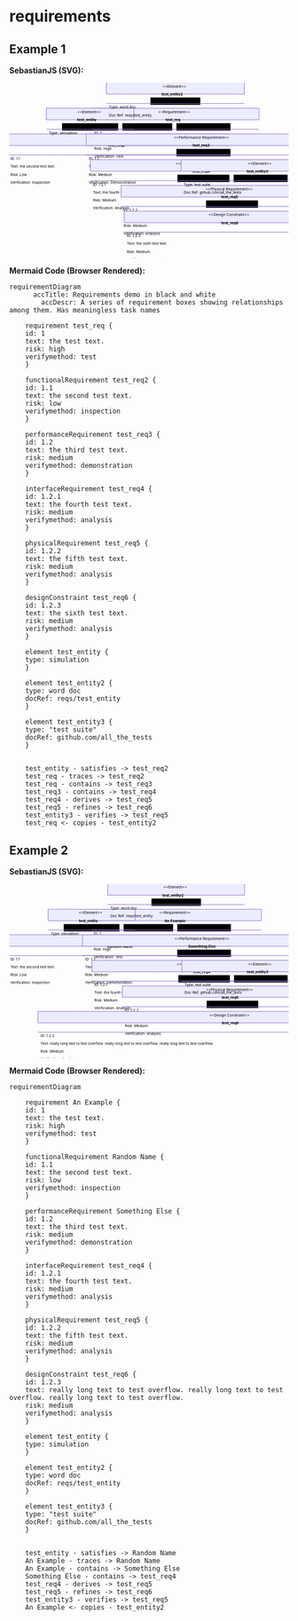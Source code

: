 # requirements

## Example 1

**SebastianJS (SVG):**

<svg id="graph" xmlns="http://www.w3.org/2000/svg" xmlns:xlink="http://www.w3.org/1999/xlink" class="requirementDiagram" style="max-width: 22602px;" viewBox="-195 -1 1065 668" role="graphics-document document" aria-roledescription="requirement" aria-describedby="chart-desc-graph" aria-labelledby="chart-title-graph"><title id="chart-title-graph">Requirements demo in black and white</title><desc id="chart-desc-graph">A series of requirement boxes showing relationships among them. Has meaningless task names</desc><style>#graph{font-family:"trebuchet ms",verdana,arial,sans-serif;font-size:16px;fill:#333;}@keyframes edge-animation-frame{from{stroke-dashoffset:0;}}@keyframes dash{to{stroke-dashoffset:0;}}#graph .edge-animation-slow{stroke-dasharray:9,5!important;stroke-dashoffset:900;animation:dash 50s linear infinite;stroke-linecap:round;}#graph .edge-animation-fast{stroke-dasharray:9,5!important;stroke-dashoffset:900;animation:dash 20s linear infinite;stroke-linecap:round;}#graph .error-icon{fill:#552222;}#graph .error-text{fill:#552222;stroke:#552222;}#graph .edge-thickness-normal{stroke-width:1px;}#graph .edge-thickness-thick{stroke-width:3.5px;}#graph .edge-pattern-solid{stroke-dasharray:0;}#graph .edge-thickness-invisible{stroke-width:0;fill:none;}#graph .edge-pattern-dashed{stroke-dasharray:3;}#graph .edge-pattern-dotted{stroke-dasharray:2;}#graph .marker{fill:#333333;stroke:#333333;}#graph .marker.cross{stroke:#333333;}#graph svg{font-family:"trebuchet ms",verdana,arial,sans-serif;font-size:16px;}#graph p{margin:0;}#graph marker{fill:#333333;stroke:#333333;}#graph marker.cross{stroke:#333333;}#graph svg{font-family:"trebuchet ms",verdana,arial,sans-serif;font-size:16px;}#graph .reqBox{fill:#ECECFF;fill-opacity:1.0;stroke:hsl(240, 60%, 86.2745098039%);stroke-width:1;}#graph .reqTitle,#graph .reqLabel{fill:#131300;}#graph .reqLabelBox{fill:rgba(232,232,232, 0.8);fill-opacity:1.0;}#graph .req-title-line{stroke:hsl(240, 60%, 86.2745098039%);stroke-width:1;}#graph .relationshipLine{stroke:#333333;stroke-width:1;}#graph .relationshipLabel{fill:black;}#graph .divider{stroke:#9370DB;stroke-width:1;}#graph .label{font-family:"trebuchet ms",verdana,arial,sans-serif;color:#333;}#graph .label text,#graph span{fill:#333;color:#333;}#graph .labelBkg{background-color:rgba(232,232,232, 0.8);}#graph :root{--mermaid-font-family:"trebuchet ms",verdana,arial,sans-serif;}</style><g><defs><marker id="graph_requirement-requirement_containsStart" refX="0" refY="10" markerWidth="20" markerHeight="20" orient="auto"><g><circle cx="10" cy="10" r="9" fill="none"/><line x1="1" x2="19" y1="10" y2="10"/><line y1="1" y2="19" x1="10" x2="10"/></g></marker></defs><defs><marker id="graph_requirement-requirement_arrowEnd" refX="20" refY="10" markerWidth="20" markerHeight="20" orient="auto"><path d="M0,0       L20,10       M20,10       L0,20"/></marker></defs><g class="root"><g class="clusters"/><g class="edgePaths"><path d="M113,130L113,136.167C113,142.333,113,154.667,130.333,168.625C147.667,182.584,182.333,198.168,199.667,205.96L217,213.752" id="test_entity-test_req2-0" class=" edge-thickness-normal edge-pattern-dashed relationshipLine" style="fill:none;stroke-dasharray: 10,7;" marker-end="url(#graph_requirement-requirement_arrowEnd)"/><path d="M433,120.29L416,128.075C399,135.86,365,151.43,330.667,167.007C296.333,182.584,261.667,198.168,244.333,205.96L227,213.752" id="test_req-test_req2-0" class=" edge-thickness-normal edge-pattern-dashed relationshipLine" style="fill:none;stroke-dasharray: 10,7;" marker-end="url(#graph_requirement-requirement_arrowEnd)"/><path d="M443,120.29L460,128.075C477,135.86,511,151.43,528,165.382C545,179.333,545,191.667,545,197.833L545,204" id="test_req-test_req3-0" class=" edge-thickness-normal edge-pattern-solid relationshipLine" style="fill:none;;" marker-start="url(#graph_requirement-requirement_containsStart)"/><path d="M545,228L545,234.167C545,240.333,545,252.667,545,265C545,277.333,545,289.667,545,295.833L545,302" id="test_req3-test_req4-0" class=" edge-thickness-normal edge-pattern-solid relationshipLine" style="fill:none;;" marker-start="url(#graph_requirement-requirement_containsStart)"/><path d="M545,326L545,332.167C545,338.333,545,350.667,562.333,364.625C579.667,378.584,614.333,394.168,631.667,401.96L649,409.752" id="test_req4-test_req5-0" class=" edge-thickness-normal edge-pattern-dashed relationshipLine" style="fill:none;stroke-dasharray: 10,7;" marker-end="url(#graph_requirement-requirement_arrowEnd)"/><path d="M654,424L654,430.167C654,436.333,654,448.667,654,461C654,473.333,654,485.667,654,491.833L654,498" id="test_req5-test_req6-0" class=" edge-thickness-normal edge-pattern-dashed relationshipLine" style="fill:none;stroke-dasharray: 10,7;" marker-end="url(#graph_requirement-requirement_arrowEnd)"/><path d="M763,326L763,332.167C763,338.333,763,350.667,745.667,364.625C728.333,378.584,693.667,394.168,676.333,401.96L659,409.752" id="test_entity3-test_req5-0" class=" edge-thickness-normal edge-pattern-dashed relationshipLine" style="fill:none;stroke-dasharray: 10,7;" marker-end="url(#graph_requirement-requirement_arrowEnd)"/><path d="M438,32L438,38.167C438,44.333,438,56.667,438,69C438,81.333,438,93.667,438,99.833L438,106" id="test_entity2-test_req-0" class=" edge-thickness-normal edge-pattern-dashed relationshipLine" style="fill:none;stroke-dasharray: 10,7;" marker-end="url(#graph_requirement-requirement_arrowEnd)"/></g><g class="edgeLabels"><g class="edgeLabel" transform="translate(113, 167)"><g class="label" transform="translate(-105, -12)"><g><rect class="background" style="" x="-2" y="-2" width="214" height="28"/><text y="-10.1" style=""><tspan class="text-outer-tspan" x="0" y="-0.1em" dy="1.1em"><tspan font-style="normal" class="text-inner-tspan" font-weight="normal">&amp;lt;&amp;lt;satisfies&amp;gt;&amp;gt;</tspan></tspan></text></g></g></g><g class="edgeLabel" transform="translate(331, 167)"><g class="label" transform="translate(-93, -12)"><g><rect class="background" style="" x="-2" y="-2" width="190" height="28"/><text y="-10.1" style=""><tspan class="text-outer-tspan" x="0" y="-0.1em" dy="1.1em"><tspan font-style="normal" class="text-inner-tspan" font-weight="normal">&amp;lt;&amp;lt;traces&amp;gt;&amp;gt;</tspan></tspan></text></g></g></g><g class="edgeLabel" transform="translate(545, 167)"><g class="label" transform="translate(-101, -12)"><g><rect class="background" style="" x="-2" y="-2" width="206" height="28"/><text y="-10.1" style=""><tspan class="text-outer-tspan" x="0" y="-0.1em" dy="1.1em"><tspan font-style="normal" class="text-inner-tspan" font-weight="normal">&amp;lt;&amp;lt;contains&amp;gt;&amp;gt;</tspan></tspan></text></g></g></g><g class="edgeLabel" transform="translate(545, 265)"><g class="label" transform="translate(-101, -12)"><g><rect class="background" style="" x="-2" y="-2" width="206" height="28"/><text y="-10.1" style=""><tspan class="text-outer-tspan" x="0" y="-0.1em" dy="1.1em"><tspan font-style="normal" class="text-inner-tspan" font-weight="normal">&amp;lt;&amp;lt;contains&amp;gt;&amp;gt;</tspan></tspan></text></g></g></g><g class="edgeLabel" transform="translate(545, 363)"><g class="label" transform="translate(-97, -12)"><g><rect class="background" style="" x="-2" y="-2" width="198" height="28"/><text y="-10.1" style=""><tspan class="text-outer-tspan" x="0" y="-0.1em" dy="1.1em"><tspan font-style="normal" class="text-inner-tspan" font-weight="normal">&amp;lt;&amp;lt;derives&amp;gt;&amp;gt;</tspan></tspan></text></g></g></g><g class="edgeLabel" transform="translate(654, 461)"><g class="label" transform="translate(-97, -12)"><g><rect class="background" style="" x="-2" y="-2" width="198" height="28"/><text y="-10.1" style=""><tspan class="text-outer-tspan" x="0" y="-0.1em" dy="1.1em"><tspan font-style="normal" class="text-inner-tspan" font-weight="normal">&amp;lt;&amp;lt;refines&amp;gt;&amp;gt;</tspan></tspan></text></g></g></g><g class="edgeLabel" transform="translate(763, 363)"><g class="label" transform="translate(-101, -12)"><g><rect class="background" style="" x="-2" y="-2" width="206" height="28"/><text y="-10.1" style=""><tspan class="text-outer-tspan" x="0" y="-0.1em" dy="1.1em"><tspan font-style="normal" class="text-inner-tspan" font-weight="normal">&amp;lt;&amp;lt;verifies&amp;gt;&amp;gt;</tspan></tspan></text></g></g></g><g class="edgeLabel" transform="translate(438, 69)"><g class="label" transform="translate(-93, -12)"><g><rect class="background" style="" x="-2" y="-2" width="190" height="28"/><text y="-10.1" style=""><tspan class="text-outer-tspan" x="0" y="-0.1em" dy="1.1em"><tspan font-style="normal" class="text-inner-tspan" font-weight="normal">&amp;lt;&amp;lt;copies&amp;gt;&amp;gt;</tspan></tspan></text></g></g></g></g><g class="nodes"><g class="node default " id="test_req" transform="translate(438, 118)"><g class="basic label-container" style=""><path d="M-319 -22 L319 -22 L319 22 L-319 22" stroke="none" stroke-width="0" fill="#ECECFF"/><path d="M-319 -22 C-109.51557950185344 -22, 99.96884099629312 -22, 319 -22 M-319 -22 C-89.76586451120687 -22, 139.46827097758626 -22, 319 -22 M319 -22 C319 -6.352533372779879, 319 9.294933254440242, 319 22 M319 -22 C319 -9.590730018689339, 319 2.8185399626213226, 319 22 M319 22 C105.4178610946557 22, -108.16427781068859 22, -319 22 M319 22 C88.35292492751594 22, -142.2941501449681 22, -319 22 M-319 22 C-319 9.68580525289182, -319 -2.6283894942163606, -319 -22 M-319 22 C-319 8.517814706896887, -319 -4.9643705862062255, -319 -22" stroke="#9370DB" stroke-width="1.3" fill="none" stroke-dasharray="0 0"/></g><g class="label" style="" transform="translate(-65, -17)"><g><rect class="background" style="stroke: none"/><text y="-10.1" style=""><tspan class="text-outer-tspan" x="0" y="-0.1em" dy="1.1em"><tspan font-style="normal" class="text-inner-tspan" font-weight="normal">&lt;&lt;Requirement&gt;&gt;</tspan></tspan></text></g></g><g class="label" style="; font-weight: bold;" transform="translate(-37, 13)"><g><rect class="background" style="stroke: none"/><text y="-10.1" style="; font-weight: bold;"><tspan class="text-outer-tspan" x="0" y="-0.1em" dy="1.1em"><tspan font-style="normal" class="text-inner-tspan" font-weight="normal" style="; font-weight: bold;">test_req</tspan></tspan></text></g></g><g class="label" style="" transform="translate(-309, 63)"><g><rect class="background" style="stroke: none"/><text y="-10.1" style=""><tspan class="text-outer-tspan" x="0" y="-0.1em" dy="1.1em"><tspan font-style="normal" class="text-inner-tspan" font-weight="normal">ID:</tspan><tspan font-style="normal" class="text-inner-tspan" font-weight="normal"> 1</tspan></tspan></text></g></g><g class="label" style="" transform="translate(-309, 93)"><g><rect class="background" style="stroke: none"/><text y="-10.1" style=""><tspan class="text-outer-tspan" x="0" y="-0.1em" dy="1.1em"><tspan font-style="normal" class="text-inner-tspan" font-weight="normal">Text:</tspan><tspan font-style="normal" class="text-inner-tspan" font-weight="normal"> the</tspan><tspan font-style="normal" class="text-inner-tspan" font-weight="normal"> test</tspan><tspan font-style="normal" class="text-inner-tspan" font-weight="normal"> text.</tspan></tspan></text></g></g><g class="label" style="" transform="translate(-309, 123)"><g><rect class="background" style="stroke: none"/><text y="-10.1" style=""><tspan class="text-outer-tspan" x="0" y="-0.1em" dy="1.1em"><tspan font-style="normal" class="text-inner-tspan" font-weight="normal">Risk:</tspan><tspan font-style="normal" class="text-inner-tspan" font-weight="normal"> High</tspan></tspan></text></g></g><g class="label" style="" transform="translate(-309, 153)"><g><rect class="background" style="stroke: none"/><text y="-10.1" style=""><tspan class="text-outer-tspan" x="0" y="-0.1em" dy="1.1em"><tspan font-style="normal" class="text-inner-tspan" font-weight="normal">Verification:</tspan><tspan font-style="normal" class="text-inner-tspan" font-weight="normal"> Test</tspan></tspan></text></g></g><g style=""><path d="M-319 58 C-120.50059600768807 58, 77.99880798462385 58, 319 58 M-319 58 C-81.5863122217545 58, 155.827375556491 58, 319 58" stroke="#9370DB" stroke-width="1.3" fill="none" stroke-dasharray="0 0"/></g></g><g class="node default " id="test_req2" transform="translate(222, 216)"><g class="basic label-container" style=""><path d="M-423 -22 L423 -22 L423 22 L-423 22" stroke="none" stroke-width="0" fill="#ECECFF"/><path d="M-423 -22 C-163.11907107922502 -22, 96.76185784154995 -22, 423 -22 M-423 -22 C-167.52588823761943 -22, 87.94822352476115 -22, 423 -22 M423 -22 C423 -10.860312573038646, 423 0.27937485392270744, 423 22 M423 -22 C423 -11.957416921959764, 423 -1.9148338439195278, 423 22 M423 22 C114.66127935000765 22, -193.6774412999847 22, -423 22 M423 22 C242.31494713973777 22, 61.629894279475536 22, -423 22 M-423 22 C-423 7.329147649712503, -423 -7.341704700574994, -423 -22 M-423 22 C-423 5.268659229052439, -423 -11.462681541895122, -423 -22" stroke="#9370DB" stroke-width="1.3" fill="none" stroke-dasharray="0 0"/></g><g class="label" style="" transform="translate(-109, -17)"><g><rect class="background" style="stroke: none"/><text y="-10.1" style=""><tspan class="text-outer-tspan" x="0" y="-0.1em" dy="1.1em"><tspan font-style="normal" class="text-inner-tspan" font-weight="normal">&lt;&lt;Functional</tspan><tspan font-style="normal" class="text-inner-tspan" font-weight="normal"> Requirement&gt;&gt;</tspan></tspan></text></g></g><g class="label" style="; font-weight: bold;" transform="translate(-41, 13)"><g><rect class="background" style="stroke: none"/><text y="-10.1" style="; font-weight: bold;"><tspan class="text-outer-tspan" x="0" y="-0.1em" dy="1.1em"><tspan font-style="normal" class="text-inner-tspan" font-weight="normal" style="; font-weight: bold;">test_req2</tspan></tspan></text></g></g><g class="label" style="" transform="translate(-413, 63)"><g><rect class="background" style="stroke: none"/><text y="-10.1" style=""><tspan class="text-outer-tspan" x="0" y="-0.1em" dy="1.1em"><tspan font-style="normal" class="text-inner-tspan" font-weight="normal">ID:</tspan><tspan font-style="normal" class="text-inner-tspan" font-weight="normal"> 1.1</tspan></tspan></text></g></g><g class="label" style="" transform="translate(-413, 93)"><g><rect class="background" style="stroke: none"/><text y="-10.1" style=""><tspan class="text-outer-tspan" x="0" y="-0.1em" dy="1.1em"><tspan font-style="normal" class="text-inner-tspan" font-weight="normal">Text:</tspan><tspan font-style="normal" class="text-inner-tspan" font-weight="normal"> the</tspan><tspan font-style="normal" class="text-inner-tspan" font-weight="normal"> second</tspan><tspan font-style="normal" class="text-inner-tspan" font-weight="normal"> test</tspan><tspan font-style="normal" class="text-inner-tspan" font-weight="normal"> text.</tspan></tspan></text></g></g><g class="label" style="" transform="translate(-413, 123)"><g><rect class="background" style="stroke: none"/><text y="-10.1" style=""><tspan class="text-outer-tspan" x="0" y="-0.1em" dy="1.1em"><tspan font-style="normal" class="text-inner-tspan" font-weight="normal">Risk:</tspan><tspan font-style="normal" class="text-inner-tspan" font-weight="normal"> Low</tspan></tspan></text></g></g><g class="label" style="" transform="translate(-413, 153)"><g><rect class="background" style="stroke: none"/><text y="-10.1" style=""><tspan class="text-outer-tspan" x="0" y="-0.1em" dy="1.1em"><tspan font-style="normal" class="text-inner-tspan" font-weight="normal">Verification:</tspan><tspan font-style="normal" class="text-inner-tspan" font-weight="normal"> Inspection</tspan></tspan></text></g></g><g style=""><path d="M-423 58 C-93.75494266450158 58, 235.49011467099683 58, 423 58 M-423 58 C-252.74508996347993 58, -82.49017992695985 58, 423 58" stroke="#9370DB" stroke-width="1.3" fill="none" stroke-dasharray="0 0"/></g></g><g class="node default " id="test_req3" transform="translate(545, 216)"><g class="basic label-container" style=""><path d="M-447 -22 L447 -22 L447 22 L-447 22" stroke="none" stroke-width="0" fill="#ECECFF"/><path d="M-447 -22 C-185.24030956921172 -22, 76.51938086157656 -22, 447 -22 M-447 -22 C-184.61361043953264 -22, 77.77277912093473 -22, 447 -22 M447 -22 C447 -11.79073181806553, 447 -1.5814636361310583, 447 22 M447 -22 C447 -10.150116671200255, 447 1.6997666575994899, 447 22 M447 22 C164.9500391059217 22, -117.09992178815662 22, -447 22 M447 22 C180.08287397758977 22, -86.83425204482046 22, -447 22 M-447 22 C-447 11.27839148813847, -447 0.5567829762769385, -447 -22 M-447 22 C-447 5.958676164600085, -447 -10.08264767079983, -447 -22" stroke="#9370DB" stroke-width="1.3" fill="none" stroke-dasharray="0 0"/></g><g class="label" style="" transform="translate(-113, -17)"><g><rect class="background" style="stroke: none"/><text y="-10.1" style=""><tspan class="text-outer-tspan" x="0" y="-0.1em" dy="1.1em"><tspan font-style="normal" class="text-inner-tspan" font-weight="normal">&lt;&lt;Performance</tspan><tspan font-style="normal" class="text-inner-tspan" font-weight="normal"> Requirement&gt;&gt;</tspan></tspan></text></g></g><g class="label" style="; font-weight: bold;" transform="translate(-41, 13)"><g><rect class="background" style="stroke: none"/><text y="-10.1" style="; font-weight: bold;"><tspan class="text-outer-tspan" x="0" y="-0.1em" dy="1.1em"><tspan font-style="normal" class="text-inner-tspan" font-weight="normal" style="; font-weight: bold;">test_req3</tspan></tspan></text></g></g><g class="label" style="" transform="translate(-437, 63)"><g><rect class="background" style="stroke: none"/><text y="-10.1" style=""><tspan class="text-outer-tspan" x="0" y="-0.1em" dy="1.1em"><tspan font-style="normal" class="text-inner-tspan" font-weight="normal">ID:</tspan><tspan font-style="normal" class="text-inner-tspan" font-weight="normal"> 1.2</tspan></tspan></text></g></g><g class="label" style="" transform="translate(-437, 93)"><g><rect class="background" style="stroke: none"/><text y="-10.1" style=""><tspan class="text-outer-tspan" x="0" y="-0.1em" dy="1.1em"><tspan font-style="normal" class="text-inner-tspan" font-weight="normal">Text:</tspan><tspan font-style="normal" class="text-inner-tspan" font-weight="normal"> the</tspan><tspan font-style="normal" class="text-inner-tspan" font-weight="normal"> third</tspan><tspan font-style="normal" class="text-inner-tspan" font-weight="normal"> test</tspan><tspan font-style="normal" class="text-inner-tspan" font-weight="normal"> text.</tspan></tspan></text></g></g><g class="label" style="" transform="translate(-437, 123)"><g><rect class="background" style="stroke: none"/><text y="-10.1" style=""><tspan class="text-outer-tspan" x="0" y="-0.1em" dy="1.1em"><tspan font-style="normal" class="text-inner-tspan" font-weight="normal">Risk:</tspan><tspan font-style="normal" class="text-inner-tspan" font-weight="normal"> Medium</tspan></tspan></text></g></g><g class="label" style="" transform="translate(-437, 153)"><g><rect class="background" style="stroke: none"/><text y="-10.1" style=""><tspan class="text-outer-tspan" x="0" y="-0.1em" dy="1.1em"><tspan font-style="normal" class="text-inner-tspan" font-weight="normal">Verification:</tspan><tspan font-style="normal" class="text-inner-tspan" font-weight="normal"> Demonstration</tspan></tspan></text></g></g><g style=""><path d="M-447 58 C-192.08922128491335 58, 62.8215574301733 58, 447 58 M-447 58 C-137.8843288825895 58, 171.231342234821 58, 447 58" stroke="#9370DB" stroke-width="1.3" fill="none" stroke-dasharray="0 0"/></g></g><g class="node default " id="test_req4" transform="translate(545, 314)"><g class="basic label-container" style=""><path d="M-431 -22 L431 -22 L431 22 L-431 22" stroke="none" stroke-width="0" fill="#ECECFF"/><path d="M-431 -22 C-97.71417050803353 -22, 235.57165898393293 -22, 431 -22 M-431 -22 C-243.19090319077213 -22, -55.381806381544266 -22, 431 -22 M431 -22 C431 -11.481518523013483, 431 -0.9630370460269653, 431 22 M431 -22 C431 -7.593747544339129, 431 6.812504911321742, 431 22 M431 22 C122.82478489084377 22, -185.35043021831245 22, -431 22 M431 22 C151.28578176250852 22, -128.42843647498296 22, -431 22 M-431 22 C-431 6.387036452588834, -431 -9.225927094822332, -431 -22 M-431 22 C-431 9.08970184345766, -431 -3.8205963130846783, -431 -22" stroke="#9370DB" stroke-width="1.3" fill="none" stroke-dasharray="0 0"/></g><g class="label" style="" transform="translate(-105, -17)"><g><rect class="background" style="stroke: none"/><text y="-10.1" style=""><tspan class="text-outer-tspan" x="0" y="-0.1em" dy="1.1em"><tspan font-style="normal" class="text-inner-tspan" font-weight="normal">&lt;&lt;Interface</tspan><tspan font-style="normal" class="text-inner-tspan" font-weight="normal"> Requirement&gt;&gt;</tspan></tspan></text></g></g><g class="label" style="; font-weight: bold;" transform="translate(-41, 13)"><g><rect class="background" style="stroke: none"/><text y="-10.1" style="; font-weight: bold;"><tspan class="text-outer-tspan" x="0" y="-0.1em" dy="1.1em"><tspan font-style="normal" class="text-inner-tspan" font-weight="normal" style="; font-weight: bold;">test_req4</tspan></tspan></text></g></g><g class="label" style="" transform="translate(-421, 63)"><g><rect class="background" style="stroke: none"/><text y="-10.1" style=""><tspan class="text-outer-tspan" x="0" y="-0.1em" dy="1.1em"><tspan font-style="normal" class="text-inner-tspan" font-weight="normal">ID:</tspan><tspan font-style="normal" class="text-inner-tspan" font-weight="normal"> 1.2.1</tspan></tspan></text></g></g><g class="label" style="" transform="translate(-421, 93)"><g><rect class="background" style="stroke: none"/><text y="-10.1" style=""><tspan class="text-outer-tspan" x="0" y="-0.1em" dy="1.1em"><tspan font-style="normal" class="text-inner-tspan" font-weight="normal">Text:</tspan><tspan font-style="normal" class="text-inner-tspan" font-weight="normal"> the</tspan><tspan font-style="normal" class="text-inner-tspan" font-weight="normal"> fourth</tspan><tspan font-style="normal" class="text-inner-tspan" font-weight="normal"> test</tspan><tspan font-style="normal" class="text-inner-tspan" font-weight="normal"> text.</tspan></tspan></text></g></g><g class="label" style="" transform="translate(-421, 123)"><g><rect class="background" style="stroke: none"/><text y="-10.1" style=""><tspan class="text-outer-tspan" x="0" y="-0.1em" dy="1.1em"><tspan font-style="normal" class="text-inner-tspan" font-weight="normal">Risk:</tspan><tspan font-style="normal" class="text-inner-tspan" font-weight="normal"> Medium</tspan></tspan></text></g></g><g class="label" style="" transform="translate(-421, 153)"><g><rect class="background" style="stroke: none"/><text y="-10.1" style=""><tspan class="text-outer-tspan" x="0" y="-0.1em" dy="1.1em"><tspan font-style="normal" class="text-inner-tspan" font-weight="normal">Verification:</tspan><tspan font-style="normal" class="text-inner-tspan" font-weight="normal"> Analysis</tspan></tspan></text></g></g><g style=""><path d="M-431 58 C-177.5842400512438 58, 75.83151989751241 58, 431 58 M-431 58 C-133.64698917289218 58, 163.70602165421565 58, 431 58" stroke="#9370DB" stroke-width="1.3" fill="none" stroke-dasharray="0 0"/></g></g><g class="node default " id="test_req5" transform="translate(654, 412)"><g class="basic label-container" style=""><path d="M-423 -22 L423 -22 L423 22 L-423 22" stroke="none" stroke-width="0" fill="#ECECFF"/><path d="M-423 -22 C-206.63111286101997 -22, 9.737774277960057 -22, 423 -22 M-423 -22 C-121.19802003597562 -22, 180.60395992804877 -22, 423 -22 M423 -22 C423 -8.712772501417332, 423 4.574454997165336, 423 22 M423 -22 C423 -11.343857468744536, 423 -0.6877149374890728, 423 22 M423 22 C99.709588212028 22, -223.580823575944 22, -423 22 M423 22 C174.20890479149165 22, -74.5821904170167 22, -423 22 M-423 22 C-423 10.187792779187788, -423 -1.624414441624424, -423 -22 M-423 22 C-423 9.497885174267724, -423 -3.004229651464552, -423 -22" stroke="#9370DB" stroke-width="1.3" fill="none" stroke-dasharray="0 0"/></g><g class="label" style="" transform="translate(-101, -17)"><g><rect class="background" style="stroke: none"/><text y="-10.1" style=""><tspan class="text-outer-tspan" x="0" y="-0.1em" dy="1.1em"><tspan font-style="normal" class="text-inner-tspan" font-weight="normal">&lt;&lt;Physical</tspan><tspan font-style="normal" class="text-inner-tspan" font-weight="normal"> Requirement&gt;&gt;</tspan></tspan></text></g></g><g class="label" style="; font-weight: bold;" transform="translate(-41, 13)"><g><rect class="background" style="stroke: none"/><text y="-10.1" style="; font-weight: bold;"><tspan class="text-outer-tspan" x="0" y="-0.1em" dy="1.1em"><tspan font-style="normal" class="text-inner-tspan" font-weight="normal" style="; font-weight: bold;">test_req5</tspan></tspan></text></g></g><g class="label" style="" transform="translate(-413, 63)"><g><rect class="background" style="stroke: none"/><text y="-10.1" style=""><tspan class="text-outer-tspan" x="0" y="-0.1em" dy="1.1em"><tspan font-style="normal" class="text-inner-tspan" font-weight="normal">ID:</tspan><tspan font-style="normal" class="text-inner-tspan" font-weight="normal"> 1.2.2</tspan></tspan></text></g></g><g class="label" style="" transform="translate(-413, 93)"><g><rect class="background" style="stroke: none"/><text y="-10.1" style=""><tspan class="text-outer-tspan" x="0" y="-0.1em" dy="1.1em"><tspan font-style="normal" class="text-inner-tspan" font-weight="normal">Text:</tspan><tspan font-style="normal" class="text-inner-tspan" font-weight="normal"> the</tspan><tspan font-style="normal" class="text-inner-tspan" font-weight="normal"> fifth</tspan><tspan font-style="normal" class="text-inner-tspan" font-weight="normal"> test</tspan><tspan font-style="normal" class="text-inner-tspan" font-weight="normal"> text.</tspan></tspan></text></g></g><g class="label" style="" transform="translate(-413, 123)"><g><rect class="background" style="stroke: none"/><text y="-10.1" style=""><tspan class="text-outer-tspan" x="0" y="-0.1em" dy="1.1em"><tspan font-style="normal" class="text-inner-tspan" font-weight="normal">Risk:</tspan><tspan font-style="normal" class="text-inner-tspan" font-weight="normal"> Medium</tspan></tspan></text></g></g><g class="label" style="" transform="translate(-413, 153)"><g><rect class="background" style="stroke: none"/><text y="-10.1" style=""><tspan class="text-outer-tspan" x="0" y="-0.1em" dy="1.1em"><tspan font-style="normal" class="text-inner-tspan" font-weight="normal">Verification:</tspan><tspan font-style="normal" class="text-inner-tspan" font-weight="normal"> Analysis</tspan></tspan></text></g></g><g style=""><path d="M-423 58 C-89.71244621618087 58, 243.57510756763827 58, 423 58 M-423 58 C-169.7318245153244 58, 83.53635096935119 58, 423 58" stroke="#9370DB" stroke-width="1.3" fill="none" stroke-dasharray="0 0"/></g></g><g class="node default " id="test_req6" transform="translate(654, 510)"><g class="basic label-container" style=""><path d="M-411 -22 L411 -22 L411 22 L-411 22" stroke="none" stroke-width="0" fill="#ECECFF"/><path d="M-411 -22 C-120.68833056884534 -22, 169.6233388623093 -22, 411 -22 M-411 -22 C-236.29111336975149 -22, -61.58222673950297 -22, 411 -22 M411 -22 C411 -7.771351468231114, 411 6.457297063537773, 411 22 M411 -22 C411 -7.257150108786865, 411 7.48569978242627, 411 22 M411 22 C237.04304831835825 22, 63.08609663671649 22, -411 22 M411 22 C113.9330264861822 22, -183.1339470276356 22, -411 22 M-411 22 C-411 9.721600675526041, -411 -2.556798648947918, -411 -22 M-411 22 C-411 9.017166356951336, -411 -3.9656672860973288, -411 -22" stroke="#9370DB" stroke-width="1.3" fill="none" stroke-dasharray="0 0"/></g><g class="label" style="" transform="translate(-89, -17)"><g><rect class="background" style="stroke: none"/><text y="-10.1" style=""><tspan class="text-outer-tspan" x="0" y="-0.1em" dy="1.1em"><tspan font-style="normal" class="text-inner-tspan" font-weight="normal">&lt;&lt;Design</tspan><tspan font-style="normal" class="text-inner-tspan" font-weight="normal"> Constraint&gt;&gt;</tspan></tspan></text></g></g><g class="label" style="; font-weight: bold;" transform="translate(-41, 13)"><g><rect class="background" style="stroke: none"/><text y="-10.1" style="; font-weight: bold;"><tspan class="text-outer-tspan" x="0" y="-0.1em" dy="1.1em"><tspan font-style="normal" class="text-inner-tspan" font-weight="normal" style="; font-weight: bold;">test_req6</tspan></tspan></text></g></g><g class="label" style="" transform="translate(-401, 63)"><g><rect class="background" style="stroke: none"/><text y="-10.1" style=""><tspan class="text-outer-tspan" x="0" y="-0.1em" dy="1.1em"><tspan font-style="normal" class="text-inner-tspan" font-weight="normal">ID:</tspan><tspan font-style="normal" class="text-inner-tspan" font-weight="normal"> 1.2.3</tspan></tspan></text></g></g><g class="label" style="" transform="translate(-401, 93)"><g><rect class="background" style="stroke: none"/><text y="-10.1" style=""><tspan class="text-outer-tspan" x="0" y="-0.1em" dy="1.1em"><tspan font-style="normal" class="text-inner-tspan" font-weight="normal">Text:</tspan><tspan font-style="normal" class="text-inner-tspan" font-weight="normal"> the</tspan><tspan font-style="normal" class="text-inner-tspan" font-weight="normal"> sixth</tspan><tspan font-style="normal" class="text-inner-tspan" font-weight="normal"> test</tspan><tspan font-style="normal" class="text-inner-tspan" font-weight="normal"> text.</tspan></tspan></text></g></g><g class="label" style="" transform="translate(-401, 123)"><g><rect class="background" style="stroke: none"/><text y="-10.1" style=""><tspan class="text-outer-tspan" x="0" y="-0.1em" dy="1.1em"><tspan font-style="normal" class="text-inner-tspan" font-weight="normal">Risk:</tspan><tspan font-style="normal" class="text-inner-tspan" font-weight="normal"> Medium</tspan></tspan></text></g></g><g class="label" style="" transform="translate(-401, 153)"><g><rect class="background" style="stroke: none"/><text y="-10.1" style=""><tspan class="text-outer-tspan" x="0" y="-0.1em" dy="1.1em"><tspan font-style="normal" class="text-inner-tspan" font-weight="normal">Verification:</tspan><tspan font-style="normal" class="text-inner-tspan" font-weight="normal"> Analysis</tspan></tspan></text></g></g><g style=""><path d="M-411 58 C-97.92254650903715 58, 215.1549069819257 58, 411 58 M-411 58 C-204.60238639997948 58, 1.7952272000410403 58, 411 58" stroke="#9370DB" stroke-width="1.3" fill="none" stroke-dasharray="0 0"/></g></g><g class="node default " id="test_entity" transform="translate(113, 118)"><g class="basic label-container" style=""><path d="M-167 -22 L167 -22 L167 22 L-167 22" stroke="none" stroke-width="0" fill="#ECECFF"/><path d="M-167 -22 C-68.72768882755645 -22, 29.544622344887102 -22, 167 -22 M-167 -22 C-73.9749232020353 -22, 19.0501535959294 -22, 167 -22 M167 -22 C167 -10.413135942843953, 167 1.1737281143120946, 167 22 M167 -22 C167 -12.331718323809703, 167 -2.663436647619406, 167 22 M167 22 C72.07703337085614 22, -22.845933258287715 22, -167 22 M167 22 C81.09218438640673 22, -4.815631227186543 22, -167 22 M-167 22 C-167 11.818736078047396, -167 1.6374721560947911, -167 -22 M-167 22 C-167 7.2229224410228845, -167 -7.554155117954231, -167 -22" stroke="#9370DB" stroke-width="1.3" fill="none" stroke-dasharray="0 0"/></g><g class="label" style="" transform="translate(-49, -17)"><g><rect class="background" style="stroke: none"/><text y="-10.1" style=""><tspan class="text-outer-tspan" x="0" y="-0.1em" dy="1.1em"><tspan font-style="normal" class="text-inner-tspan" font-weight="normal">&lt;&lt;Element&gt;&gt;</tspan></tspan></text></g></g><g class="label" style="; font-weight: bold;" transform="translate(-49, 13)"><g><rect class="background" style="stroke: none"/><text y="-10.1" style="; font-weight: bold;"><tspan class="text-outer-tspan" x="0" y="-0.1em" dy="1.1em"><tspan font-style="normal" class="text-inner-tspan" font-weight="normal" style="; font-weight: bold;">test_entity</tspan></tspan></text></g></g><g class="label" style="" transform="translate(-157, 63)"><g><rect class="background" style="stroke: none"/><text y="-10.1" style=""><tspan class="text-outer-tspan" x="0" y="-0.1em" dy="1.1em"><tspan font-style="normal" class="text-inner-tspan" font-weight="normal">Type:</tspan><tspan font-style="normal" class="text-inner-tspan" font-weight="normal"> simulation</tspan></tspan></text></g></g><g style=""><path d="M-167 58 C-48.20200702580746 58, 70.59598594838508 58, 167 58 M-167 58 C-58.30821627982367 58, 50.383567440352664 58, 167 58" stroke="#9370DB" stroke-width="1.3" fill="none" stroke-dasharray="0 0"/></g></g><g class="node default " id="test_entity2" transform="translate(438, 20)"><g class="basic label-container" style=""><path d="M-263 -22 L263 -22 L263 22 L-263 22" stroke="none" stroke-width="0" fill="#ECECFF"/><path d="M-263 -22 C-113.9872146335355 -22, 35.025570732929 -22, 263 -22 M-263 -22 C-131.29919411764075 -22, 0.4016117647184956 -22, 263 -22 M263 -22 C263 -11.117729065850485, 263 -0.23545813170096963, 263 22 M263 -22 C263 -9.16695417908124, 263 3.6660916418375216, 263 22 M263 22 C64.3102115104493 22, -134.3795769791014 22, -263 22 M263 22 C93.94291678980093 22, -75.11416642039813 22, -263 22 M-263 22 C-263 11.25657492755781, -263 0.5131498551156213, -263 -22 M-263 22 C-263 8.732281224056528, -263 -4.535437551886943, -263 -22" stroke="#9370DB" stroke-width="1.3" fill="none" stroke-dasharray="0 0"/></g><g class="label" style="" transform="translate(-49, -17)"><g><rect class="background" style="stroke: none"/><text y="-10.1" style=""><tspan class="text-outer-tspan" x="0" y="-0.1em" dy="1.1em"><tspan font-style="normal" class="text-inner-tspan" font-weight="normal">&lt;&lt;Element&gt;&gt;</tspan></tspan></text></g></g><g class="label" style="; font-weight: bold;" transform="translate(-53, 13)"><g><rect class="background" style="stroke: none"/><text y="-10.1" style="; font-weight: bold;"><tspan class="text-outer-tspan" x="0" y="-0.1em" dy="1.1em"><tspan font-style="normal" class="text-inner-tspan" font-weight="normal" style="; font-weight: bold;">test_entity2</tspan></tspan></text></g></g><g class="label" style="" transform="translate(-253, 63)"><g><rect class="background" style="stroke: none"/><text y="-10.1" style=""><tspan class="text-outer-tspan" x="0" y="-0.1em" dy="1.1em"><tspan font-style="normal" class="text-inner-tspan" font-weight="normal">Type:</tspan><tspan font-style="normal" class="text-inner-tspan" font-weight="normal"> word</tspan><tspan font-style="normal" class="text-inner-tspan" font-weight="normal"> doc</tspan></tspan></text></g></g><g class="label" style="" transform="translate(-253, 93)"><g><rect class="background" style="stroke: none"/><text y="-10.1" style=""><tspan class="text-outer-tspan" x="0" y="-0.1em" dy="1.1em"><tspan font-style="normal" class="text-inner-tspan" font-weight="normal">Doc</tspan><tspan font-style="normal" class="text-inner-tspan" font-weight="normal"> Ref:</tspan><tspan font-style="normal" class="text-inner-tspan" font-weight="normal"> reqs/test_entity</tspan></tspan></text></g></g><g style=""><path d="M-263 58 C-60.173000043170134 58, 142.65399991365973 58, 263 58 M-263 58 C-118.45189458149747 58, 26.09621083700506 58, 263 58" stroke="#9370DB" stroke-width="1.3" fill="none" stroke-dasharray="0 0"/></g></g><g class="node default " id="test_entity3" transform="translate(763, 314)"><g class="basic label-container" style=""><path d="M-303 -22 L303 -22 L303 22 L-303 22" stroke="none" stroke-width="0" fill="#ECECFF"/><path d="M-303 -22 C-149.8868478697789 -22, 3.226304260442191 -22, 303 -22 M-303 -22 C-108.26551933176165 -22, 86.4689613364767 -22, 303 -22 M303 -22 C303 -11.556235759564556, 303 -1.1124715191291124, 303 22 M303 -22 C303 -8.749166159186942, 303 4.501667681626117, 303 22 M303 22 C85.37517050841913 22, -132.24965898316174 22, -303 22 M303 22 C130.9147825014409 22, -41.17043499711821 22, -303 22 M-303 22 C-303 9.139775133364356, -303 -3.7204497332712876, -303 -22 M-303 22 C-303 7.881192132957683, -303 -6.237615734084635, -303 -22" stroke="#9370DB" stroke-width="1.3" fill="none" stroke-dasharray="0 0"/></g><g class="label" style="" transform="translate(-49, -17)"><g><rect class="background" style="stroke: none"/><text y="-10.1" style=""><tspan class="text-outer-tspan" x="0" y="-0.1em" dy="1.1em"><tspan font-style="normal" class="text-inner-tspan" font-weight="normal">&lt;&lt;Element&gt;&gt;</tspan></tspan></text></g></g><g class="label" style="; font-weight: bold;" transform="translate(-53, 13)"><g><rect class="background" style="stroke: none"/><text y="-10.1" style="; font-weight: bold;"><tspan class="text-outer-tspan" x="0" y="-0.1em" dy="1.1em"><tspan font-style="normal" class="text-inner-tspan" font-weight="normal" style="; font-weight: bold;">test_entity3</tspan></tspan></text></g></g><g class="label" style="" transform="translate(-293, 63)"><g><rect class="background" style="stroke: none"/><text y="-10.1" style=""><tspan class="text-outer-tspan" x="0" y="-0.1em" dy="1.1em"><tspan font-style="normal" class="text-inner-tspan" font-weight="normal">Type:</tspan><tspan font-style="normal" class="text-inner-tspan" font-weight="normal"> test</tspan><tspan font-style="normal" class="text-inner-tspan" font-weight="normal"> suite</tspan></tspan></text></g></g><g class="label" style="" transform="translate(-293, 93)"><g><rect class="background" style="stroke: none"/><text y="-10.1" style=""><tspan class="text-outer-tspan" x="0" y="-0.1em" dy="1.1em"><tspan font-style="normal" class="text-inner-tspan" font-weight="normal">Doc</tspan><tspan font-style="normal" class="text-inner-tspan" font-weight="normal"> Ref:</tspan><tspan font-style="normal" class="text-inner-tspan" font-weight="normal"> github.com/all_the_tests</tspan></tspan></text></g></g><g style=""><path d="M-303 58 C-124.06021579254215 58, 54.879568414915695 58, 303 58 M-303 58 C-160.9626120579673 58, -18.92522411593461 58, 303 58" stroke="#9370DB" stroke-width="1.3" fill="none" stroke-dasharray="0 0"/></g></g></g></g></g></svg>

**Mermaid Code (Browser Rendered):**

```mermaid
requirementDiagram
	  accTitle: Requirements demo in black and white
		accDescr: A series of requirement boxes showing relationships among them. Has meaningless task names

	requirement test_req {
	id: 1
	text: the test text.
	risk: high
	verifymethod: test
	}

	functionalRequirement test_req2 {
	id: 1.1
	text: the second test text.
	risk: low
	verifymethod: inspection
	}

	performanceRequirement test_req3 {
	id: 1.2
	text: the third test text.
	risk: medium
	verifymethod: demonstration
	}

	interfaceRequirement test_req4 {
	id: 1.2.1
	text: the fourth test text.
	risk: medium
	verifymethod: analysis
	}

	physicalRequirement test_req5 {
	id: 1.2.2
	text: the fifth test text.
	risk: medium
	verifymethod: analysis
	}

	designConstraint test_req6 {
	id: 1.2.3
	text: the sixth test text.
	risk: medium
	verifymethod: analysis
	}

	element test_entity {
	type: simulation
	}

	element test_entity2 {
	type: word doc
	docRef: reqs/test_entity
	}

	element test_entity3 {
	type: "test suite"
	docRef: github.com/all_the_tests
	}


	test_entity - satisfies -> test_req2
	test_req - traces -> test_req2
	test_req - contains -> test_req3
	test_req3 - contains -> test_req4
	test_req4 - derives -> test_req5
	test_req5 - refines -> test_req6
	test_entity3 - verifies -> test_req5
	test_req <- copies - test_entity2
```

## Example 2

**SebastianJS (SVG):**

<svg id="graph" xmlns="http://www.w3.org/2000/svg" xmlns:xlink="http://www.w3.org/1999/xlink" class="requirementDiagram" style="max-width: 23346px;" viewBox="-203 -1 1073 668" role="graphics-document document" aria-roledescription="requirement"><style>#graph{font-family:"trebuchet ms",verdana,arial,sans-serif;font-size:16px;fill:#333;}@keyframes edge-animation-frame{from{stroke-dashoffset:0;}}@keyframes dash{to{stroke-dashoffset:0;}}#graph .edge-animation-slow{stroke-dasharray:9,5!important;stroke-dashoffset:900;animation:dash 50s linear infinite;stroke-linecap:round;}#graph .edge-animation-fast{stroke-dasharray:9,5!important;stroke-dashoffset:900;animation:dash 20s linear infinite;stroke-linecap:round;}#graph .error-icon{fill:#552222;}#graph .error-text{fill:#552222;stroke:#552222;}#graph .edge-thickness-normal{stroke-width:1px;}#graph .edge-thickness-thick{stroke-width:3.5px;}#graph .edge-pattern-solid{stroke-dasharray:0;}#graph .edge-thickness-invisible{stroke-width:0;fill:none;}#graph .edge-pattern-dashed{stroke-dasharray:3;}#graph .edge-pattern-dotted{stroke-dasharray:2;}#graph .marker{fill:#333333;stroke:#333333;}#graph .marker.cross{stroke:#333333;}#graph svg{font-family:"trebuchet ms",verdana,arial,sans-serif;font-size:16px;}#graph p{margin:0;}#graph marker{fill:#333333;stroke:#333333;}#graph marker.cross{stroke:#333333;}#graph svg{font-family:"trebuchet ms",verdana,arial,sans-serif;font-size:16px;}#graph .reqBox{fill:#ECECFF;fill-opacity:1.0;stroke:hsl(240, 60%, 86.2745098039%);stroke-width:1;}#graph .reqTitle,#graph .reqLabel{fill:#131300;}#graph .reqLabelBox{fill:rgba(232,232,232, 0.8);fill-opacity:1.0;}#graph .req-title-line{stroke:hsl(240, 60%, 86.2745098039%);stroke-width:1;}#graph .relationshipLine{stroke:#333333;stroke-width:1;}#graph .relationshipLabel{fill:black;}#graph .divider{stroke:#9370DB;stroke-width:1;}#graph .label{font-family:"trebuchet ms",verdana,arial,sans-serif;color:#333;}#graph .label text,#graph span{fill:#333;color:#333;}#graph .labelBkg{background-color:rgba(232,232,232, 0.8);}#graph :root{--mermaid-font-family:"trebuchet ms",verdana,arial,sans-serif;}</style><g><defs><marker id="graph_requirement-requirement_containsStart" refX="0" refY="10" markerWidth="20" markerHeight="20" orient="auto"><g><circle cx="10" cy="10" r="9" fill="none"/><line x1="1" x2="19" y1="10" y2="10"/><line y1="1" y2="19" x1="10" x2="10"/></g></marker></defs><defs><marker id="graph_requirement-requirement_arrowEnd" refX="20" refY="10" markerWidth="20" markerHeight="20" orient="auto"><path d="M0,0       L20,10       M20,10       L0,20"/></marker></defs><g class="root"><g class="clusters"/><g class="edgePaths"><path d="M113,130L113,136.167C113,142.333,113,154.667,130.333,168.625C147.667,182.584,182.333,198.168,199.667,205.96L217,213.752" id="test_entity-Random Name-0" class=" edge-thickness-normal edge-pattern-dashed relationshipLine" style="fill:none;stroke-dasharray: 10,7;" marker-end="url(#graph_requirement-requirement_arrowEnd)"/><path d="M433,120.29L416,128.075C399,135.86,365,151.43,330.667,167.007C296.333,182.584,261.667,198.168,244.333,205.96L227,213.752" id="An Example-Random Name-0" class=" edge-thickness-normal edge-pattern-dashed relationshipLine" style="fill:none;stroke-dasharray: 10,7;" marker-end="url(#graph_requirement-requirement_arrowEnd)"/><path d="M443,120.29L460,128.075C477,135.86,511,151.43,528,165.382C545,179.333,545,191.667,545,197.833L545,204" id="An Example-Something Else-0" class=" edge-thickness-normal edge-pattern-solid relationshipLine" style="fill:none;;" marker-start="url(#graph_requirement-requirement_containsStart)"/><path d="M545,228L545,234.167C545,240.333,545,252.667,545,265C545,277.333,545,289.667,545,295.833L545,302" id="Something Else-test_req4-0" class=" edge-thickness-normal edge-pattern-solid relationshipLine" style="fill:none;;" marker-start="url(#graph_requirement-requirement_containsStart)"/><path d="M545,326L545,332.167C545,338.333,545,350.667,562.333,364.625C579.667,378.584,614.333,394.168,631.667,401.96L649,409.752" id="test_req4-test_req5-0" class=" edge-thickness-normal edge-pattern-dashed relationshipLine" style="fill:none;stroke-dasharray: 10,7;" marker-end="url(#graph_requirement-requirement_arrowEnd)"/><path d="M654,424L654,430.167C654,436.333,654,448.667,654,461C654,473.333,654,485.667,654,491.833L654,498" id="test_req5-test_req6-0" class=" edge-thickness-normal edge-pattern-dashed relationshipLine" style="fill:none;stroke-dasharray: 10,7;" marker-end="url(#graph_requirement-requirement_arrowEnd)"/><path d="M763,326L763,332.167C763,338.333,763,350.667,745.667,364.625C728.333,378.584,693.667,394.168,676.333,401.96L659,409.752" id="test_entity3-test_req5-0" class=" edge-thickness-normal edge-pattern-dashed relationshipLine" style="fill:none;stroke-dasharray: 10,7;" marker-end="url(#graph_requirement-requirement_arrowEnd)"/><path d="M438,32L438,38.167C438,44.333,438,56.667,438,69C438,81.333,438,93.667,438,99.833L438,106" id="test_entity2-An Example-0" class=" edge-thickness-normal edge-pattern-dashed relationshipLine" style="fill:none;stroke-dasharray: 10,7;" marker-end="url(#graph_requirement-requirement_arrowEnd)"/></g><g class="edgeLabels"><g class="edgeLabel" transform="translate(113, 167)"><g class="label" transform="translate(-105, -12)"><g><rect class="background" style="" x="-2" y="-2" width="214" height="28"/><text y="-10.1" style=""><tspan class="text-outer-tspan" x="0" y="-0.1em" dy="1.1em"><tspan font-style="normal" class="text-inner-tspan" font-weight="normal">&amp;lt;&amp;lt;satisfies&amp;gt;&amp;gt;</tspan></tspan></text></g></g></g><g class="edgeLabel" transform="translate(331, 167)"><g class="label" transform="translate(-93, -12)"><g><rect class="background" style="" x="-2" y="-2" width="190" height="28"/><text y="-10.1" style=""><tspan class="text-outer-tspan" x="0" y="-0.1em" dy="1.1em"><tspan font-style="normal" class="text-inner-tspan" font-weight="normal">&amp;lt;&amp;lt;traces&amp;gt;&amp;gt;</tspan></tspan></text></g></g></g><g class="edgeLabel" transform="translate(545, 167)"><g class="label" transform="translate(-101, -12)"><g><rect class="background" style="" x="-2" y="-2" width="206" height="28"/><text y="-10.1" style=""><tspan class="text-outer-tspan" x="0" y="-0.1em" dy="1.1em"><tspan font-style="normal" class="text-inner-tspan" font-weight="normal">&amp;lt;&amp;lt;contains&amp;gt;&amp;gt;</tspan></tspan></text></g></g></g><g class="edgeLabel" transform="translate(545, 265)"><g class="label" transform="translate(-101, -12)"><g><rect class="background" style="" x="-2" y="-2" width="206" height="28"/><text y="-10.1" style=""><tspan class="text-outer-tspan" x="0" y="-0.1em" dy="1.1em"><tspan font-style="normal" class="text-inner-tspan" font-weight="normal">&amp;lt;&amp;lt;contains&amp;gt;&amp;gt;</tspan></tspan></text></g></g></g><g class="edgeLabel" transform="translate(545, 363)"><g class="label" transform="translate(-97, -12)"><g><rect class="background" style="" x="-2" y="-2" width="198" height="28"/><text y="-10.1" style=""><tspan class="text-outer-tspan" x="0" y="-0.1em" dy="1.1em"><tspan font-style="normal" class="text-inner-tspan" font-weight="normal">&amp;lt;&amp;lt;derives&amp;gt;&amp;gt;</tspan></tspan></text></g></g></g><g class="edgeLabel" transform="translate(654, 461)"><g class="label" transform="translate(-97, -12)"><g><rect class="background" style="" x="-2" y="-2" width="198" height="28"/><text y="-10.1" style=""><tspan class="text-outer-tspan" x="0" y="-0.1em" dy="1.1em"><tspan font-style="normal" class="text-inner-tspan" font-weight="normal">&amp;lt;&amp;lt;refines&amp;gt;&amp;gt;</tspan></tspan></text></g></g></g><g class="edgeLabel" transform="translate(763, 363)"><g class="label" transform="translate(-101, -12)"><g><rect class="background" style="" x="-2" y="-2" width="206" height="28"/><text y="-10.1" style=""><tspan class="text-outer-tspan" x="0" y="-0.1em" dy="1.1em"><tspan font-style="normal" class="text-inner-tspan" font-weight="normal">&amp;lt;&amp;lt;verifies&amp;gt;&amp;gt;</tspan></tspan></text></g></g></g><g class="edgeLabel" transform="translate(438, 69)"><g class="label" transform="translate(-93, -12)"><g><rect class="background" style="" x="-2" y="-2" width="190" height="28"/><text y="-10.1" style=""><tspan class="text-outer-tspan" x="0" y="-0.1em" dy="1.1em"><tspan font-style="normal" class="text-inner-tspan" font-weight="normal">&amp;lt;&amp;lt;copies&amp;gt;&amp;gt;</tspan></tspan></text></g></g></g></g><g class="nodes"><g class="node default " id="An Example" transform="translate(438, 118)"><g class="basic label-container" style=""><path d="M-327 -22 L327 -22 L327 22 L-327 22" stroke="none" stroke-width="0" fill="#ECECFF"/><path d="M-327 -22 C-105.22021306264949 -22, 116.55957387470102 -22, 327 -22 M-327 -22 C-91.98077856559951 -22, 143.03844286880098 -22, 327 -22 M327 -22 C327 -11.624056693566208, 327 -1.2481133871324168, 327 22 M327 -22 C327 -12.591795978179558, 327 -3.183591956359116, 327 22 M327 22 C99.88723790966816 22, -127.22552418066368 22, -327 22 M327 22 C124.823927795553 22, -77.35214440889399 22, -327 22 M-327 22 C-327 5.915383491303579, -327 -10.169233017392841, -327 -22 M-327 22 C-327 5.881521231445369, -327 -10.236957537109262, -327 -22" stroke="#9370DB" stroke-width="1.3" fill="none" stroke-dasharray="0 0"/></g><g class="label" style="" transform="translate(-65, -17)"><g><rect class="background" style="stroke: none"/><text y="-10.1" style=""><tspan class="text-outer-tspan" x="0" y="-0.1em" dy="1.1em"><tspan font-style="normal" class="text-inner-tspan" font-weight="normal">&lt;&lt;Requirement&gt;&gt;</tspan></tspan></text></g></g><g class="label" style="; font-weight: bold;" transform="translate(-45, 13)"><g><rect class="background" style="stroke: none"/><text y="-10.1" style="; font-weight: bold;"><tspan class="text-outer-tspan" x="0" y="-0.1em" dy="1.1em"><tspan font-style="normal" class="text-inner-tspan" font-weight="normal" style="; font-weight: bold;">An</tspan><tspan font-style="normal" class="text-inner-tspan" font-weight="normal" style="; font-weight: bold;"> Example</tspan></tspan></text></g></g><g class="label" style="" transform="translate(-317, 63)"><g><rect class="background" style="stroke: none"/><text y="-10.1" style=""><tspan class="text-outer-tspan" x="0" y="-0.1em" dy="1.1em"><tspan font-style="normal" class="text-inner-tspan" font-weight="normal">ID:</tspan><tspan font-style="normal" class="text-inner-tspan" font-weight="normal"> 1</tspan></tspan></text></g></g><g class="label" style="" transform="translate(-317, 93)"><g><rect class="background" style="stroke: none"/><text y="-10.1" style=""><tspan class="text-outer-tspan" x="0" y="-0.1em" dy="1.1em"><tspan font-style="normal" class="text-inner-tspan" font-weight="normal">Text:</tspan><tspan font-style="normal" class="text-inner-tspan" font-weight="normal"> the</tspan><tspan font-style="normal" class="text-inner-tspan" font-weight="normal"> test</tspan><tspan font-style="normal" class="text-inner-tspan" font-weight="normal"> text.</tspan></tspan></text></g></g><g class="label" style="" transform="translate(-317, 123)"><g><rect class="background" style="stroke: none"/><text y="-10.1" style=""><tspan class="text-outer-tspan" x="0" y="-0.1em" dy="1.1em"><tspan font-style="normal" class="text-inner-tspan" font-weight="normal">Risk:</tspan><tspan font-style="normal" class="text-inner-tspan" font-weight="normal"> High</tspan></tspan></text></g></g><g class="label" style="" transform="translate(-317, 153)"><g><rect class="background" style="stroke: none"/><text y="-10.1" style=""><tspan class="text-outer-tspan" x="0" y="-0.1em" dy="1.1em"><tspan font-style="normal" class="text-inner-tspan" font-weight="normal">Verification:</tspan><tspan font-style="normal" class="text-inner-tspan" font-weight="normal"> Test</tspan></tspan></text></g></g><g style=""><path d="M-327 58 C-80.64364424945782 58, 165.71271150108436 58, 327 58 M-327 58 C-88.6286739980111 58, 149.7426520039778 58, 327 58" stroke="#9370DB" stroke-width="1.3" fill="none" stroke-dasharray="0 0"/></g></g><g class="node default " id="Random Name" transform="translate(222, 216)"><g class="basic label-container" style=""><path d="M-431 -22 L431 -22 L431 22 L-431 22" stroke="none" stroke-width="0" fill="#ECECFF"/><path d="M-431 -22 C-87.31435382933552 -22, 256.37129234132897 -22, 431 -22 M-431 -22 C-237.84135166438645 -22, -44.6827033287729 -22, 431 -22 M431 -22 C431 -9.818793037094952, 431 2.3624139258100953, 431 22 M431 -22 C431 -7.381229542051376, 431 7.237540915897249, 431 22 M431 22 C159.87699493784754 22, -111.24601012430492 22, -431 22 M431 22 C107.67472132589342 22, -215.65055734821317 22, -431 22 M-431 22 C-431 6.6237313172836405, -431 -8.752537365432719, -431 -22 M-431 22 C-431 9.71438605859699, -431 -2.5712278828060207, -431 -22" stroke="#9370DB" stroke-width="1.3" fill="none" stroke-dasharray="0 0"/></g><g class="label" style="" transform="translate(-109, -17)"><g><rect class="background" style="stroke: none"/><text y="-10.1" style=""><tspan class="text-outer-tspan" x="0" y="-0.1em" dy="1.1em"><tspan font-style="normal" class="text-inner-tspan" font-weight="normal">&lt;&lt;Functional</tspan><tspan font-style="normal" class="text-inner-tspan" font-weight="normal"> Requirement&gt;&gt;</tspan></tspan></text></g></g><g class="label" style="; font-weight: bold;" transform="translate(-49, 13)"><g><rect class="background" style="stroke: none"/><text y="-10.1" style="; font-weight: bold;"><tspan class="text-outer-tspan" x="0" y="-0.1em" dy="1.1em"><tspan font-style="normal" class="text-inner-tspan" font-weight="normal" style="; font-weight: bold;">Random</tspan><tspan font-style="normal" class="text-inner-tspan" font-weight="normal" style="; font-weight: bold;"> Name</tspan></tspan></text></g></g><g class="label" style="" transform="translate(-421, 63)"><g><rect class="background" style="stroke: none"/><text y="-10.1" style=""><tspan class="text-outer-tspan" x="0" y="-0.1em" dy="1.1em"><tspan font-style="normal" class="text-inner-tspan" font-weight="normal">ID:</tspan><tspan font-style="normal" class="text-inner-tspan" font-weight="normal"> 1.1</tspan></tspan></text></g></g><g class="label" style="" transform="translate(-421, 93)"><g><rect class="background" style="stroke: none"/><text y="-10.1" style=""><tspan class="text-outer-tspan" x="0" y="-0.1em" dy="1.1em"><tspan font-style="normal" class="text-inner-tspan" font-weight="normal">Text:</tspan><tspan font-style="normal" class="text-inner-tspan" font-weight="normal"> the</tspan><tspan font-style="normal" class="text-inner-tspan" font-weight="normal"> second</tspan><tspan font-style="normal" class="text-inner-tspan" font-weight="normal"> test</tspan><tspan font-style="normal" class="text-inner-tspan" font-weight="normal"> text.</tspan></tspan></text></g></g><g class="label" style="" transform="translate(-421, 123)"><g><rect class="background" style="stroke: none"/><text y="-10.1" style=""><tspan class="text-outer-tspan" x="0" y="-0.1em" dy="1.1em"><tspan font-style="normal" class="text-inner-tspan" font-weight="normal">Risk:</tspan><tspan font-style="normal" class="text-inner-tspan" font-weight="normal"> Low</tspan></tspan></text></g></g><g class="label" style="" transform="translate(-421, 153)"><g><rect class="background" style="stroke: none"/><text y="-10.1" style=""><tspan class="text-outer-tspan" x="0" y="-0.1em" dy="1.1em"><tspan font-style="normal" class="text-inner-tspan" font-weight="normal">Verification:</tspan><tspan font-style="normal" class="text-inner-tspan" font-weight="normal"> Inspection</tspan></tspan></text></g></g><g style=""><path d="M-431 58 C-127.86911757101598 58, 175.26176485796805 58, 431 58 M-431 58 C-109.70260364897399 58, 211.59479270205202 58, 431 58" stroke="#9370DB" stroke-width="1.3" fill="none" stroke-dasharray="0 0"/></g></g><g class="node default " id="Something Else" transform="translate(545, 216)"><g class="basic label-container" style=""><path d="M-467 -22 L467 -22 L467 22 L-467 22" stroke="none" stroke-width="0" fill="#ECECFF"/><path d="M-467 -22 C-173.91711058833909 -22, 119.16577882332183 -22, 467 -22 M-467 -22 C-209.04626005436802 -22, 48.90747989126396 -22, 467 -22 M467 -22 C467 -10.249006050709516, 467 1.5019878985809676, 467 22 M467 -22 C467 -11.920362033533367, 467 -1.8407240670667342, 467 22 M467 22 C156.56216691227274 22, -153.8756661754545 22, -467 22 M467 22 C197.91650090282928 22, -71.16699819434143 22, -467 22 M-467 22 C-467 12.465950860168403, -467 2.931901720336807, -467 -22 M-467 22 C-467 7.440646435038959, -467 -7.1187071299220825, -467 -22" stroke="#9370DB" stroke-width="1.3" fill="none" stroke-dasharray="0 0"/></g><g class="label" style="" transform="translate(-113, -17)"><g><rect class="background" style="stroke: none"/><text y="-10.1" style=""><tspan class="text-outer-tspan" x="0" y="-0.1em" dy="1.1em"><tspan font-style="normal" class="text-inner-tspan" font-weight="normal">&lt;&lt;Performance</tspan><tspan font-style="normal" class="text-inner-tspan" font-weight="normal"> Requirement&gt;&gt;</tspan></tspan></text></g></g><g class="label" style="; font-weight: bold;" transform="translate(-61, 13)"><g><rect class="background" style="stroke: none"/><text y="-10.1" style="; font-weight: bold;"><tspan class="text-outer-tspan" x="0" y="-0.1em" dy="1.1em"><tspan font-style="normal" class="text-inner-tspan" font-weight="normal" style="; font-weight: bold;">Something</tspan><tspan font-style="normal" class="text-inner-tspan" font-weight="normal" style="; font-weight: bold;"> Else</tspan></tspan></text></g></g><g class="label" style="" transform="translate(-457, 63)"><g><rect class="background" style="stroke: none"/><text y="-10.1" style=""><tspan class="text-outer-tspan" x="0" y="-0.1em" dy="1.1em"><tspan font-style="normal" class="text-inner-tspan" font-weight="normal">ID:</tspan><tspan font-style="normal" class="text-inner-tspan" font-weight="normal"> 1.2</tspan></tspan></text></g></g><g class="label" style="" transform="translate(-457, 93)"><g><rect class="background" style="stroke: none"/><text y="-10.1" style=""><tspan class="text-outer-tspan" x="0" y="-0.1em" dy="1.1em"><tspan font-style="normal" class="text-inner-tspan" font-weight="normal">Text:</tspan><tspan font-style="normal" class="text-inner-tspan" font-weight="normal"> the</tspan><tspan font-style="normal" class="text-inner-tspan" font-weight="normal"> third</tspan><tspan font-style="normal" class="text-inner-tspan" font-weight="normal"> test</tspan><tspan font-style="normal" class="text-inner-tspan" font-weight="normal"> text.</tspan></tspan></text></g></g><g class="label" style="" transform="translate(-457, 123)"><g><rect class="background" style="stroke: none"/><text y="-10.1" style=""><tspan class="text-outer-tspan" x="0" y="-0.1em" dy="1.1em"><tspan font-style="normal" class="text-inner-tspan" font-weight="normal">Risk:</tspan><tspan font-style="normal" class="text-inner-tspan" font-weight="normal"> Medium</tspan></tspan></text></g></g><g class="label" style="" transform="translate(-457, 153)"><g><rect class="background" style="stroke: none"/><text y="-10.1" style=""><tspan class="text-outer-tspan" x="0" y="-0.1em" dy="1.1em"><tspan font-style="normal" class="text-inner-tspan" font-weight="normal">Verification:</tspan><tspan font-style="normal" class="text-inner-tspan" font-weight="normal"> Demonstration</tspan></tspan></text></g></g><g style=""><path d="M-467 58 C-167.3907456888897 58, 132.2185086222206 58, 467 58 M-467 58 C-128.4060602711662 58, 210.18787945766758 58, 467 58" stroke="#9370DB" stroke-width="1.3" fill="none" stroke-dasharray="0 0"/></g></g><g class="node default " id="test_req4" transform="translate(545, 314)"><g class="basic label-container" style=""><path d="M-431 -22 L431 -22 L431 22 L-431 22" stroke="none" stroke-width="0" fill="#ECECFF"/><path d="M-431 -22 C-196.4533056915386 -22, 38.09338861692282 -22, 431 -22 M-431 -22 C-238.0722922551791 -22, -45.144584510358186 -22, 431 -22 M431 -22 C431 -8.136708219234672, 431 5.726583561530656, 431 22 M431 -22 C431 -5.353279978601318, 431 11.293440042797364, 431 22 M431 22 C233.87470704803678 22, 36.749414096073565 22, -431 22 M431 22 C122.18588978086012 22, -186.62822043827975 22, -431 22 M-431 22 C-431 11.705953249568985, -431 1.4119064991379702, -431 -22 M-431 22 C-431 12.636856989098261, -431 3.273713978196522, -431 -22" stroke="#9370DB" stroke-width="1.3" fill="none" stroke-dasharray="0 0"/></g><g class="label" style="" transform="translate(-105, -17)"><g><rect class="background" style="stroke: none"/><text y="-10.1" style=""><tspan class="text-outer-tspan" x="0" y="-0.1em" dy="1.1em"><tspan font-style="normal" class="text-inner-tspan" font-weight="normal">&lt;&lt;Interface</tspan><tspan font-style="normal" class="text-inner-tspan" font-weight="normal"> Requirement&gt;&gt;</tspan></tspan></text></g></g><g class="label" style="; font-weight: bold;" transform="translate(-41, 13)"><g><rect class="background" style="stroke: none"/><text y="-10.1" style="; font-weight: bold;"><tspan class="text-outer-tspan" x="0" y="-0.1em" dy="1.1em"><tspan font-style="normal" class="text-inner-tspan" font-weight="normal" style="; font-weight: bold;">test_req4</tspan></tspan></text></g></g><g class="label" style="" transform="translate(-421, 63)"><g><rect class="background" style="stroke: none"/><text y="-10.1" style=""><tspan class="text-outer-tspan" x="0" y="-0.1em" dy="1.1em"><tspan font-style="normal" class="text-inner-tspan" font-weight="normal">ID:</tspan><tspan font-style="normal" class="text-inner-tspan" font-weight="normal"> 1.2.1</tspan></tspan></text></g></g><g class="label" style="" transform="translate(-421, 93)"><g><rect class="background" style="stroke: none"/><text y="-10.1" style=""><tspan class="text-outer-tspan" x="0" y="-0.1em" dy="1.1em"><tspan font-style="normal" class="text-inner-tspan" font-weight="normal">Text:</tspan><tspan font-style="normal" class="text-inner-tspan" font-weight="normal"> the</tspan><tspan font-style="normal" class="text-inner-tspan" font-weight="normal"> fourth</tspan><tspan font-style="normal" class="text-inner-tspan" font-weight="normal"> test</tspan><tspan font-style="normal" class="text-inner-tspan" font-weight="normal"> text.</tspan></tspan></text></g></g><g class="label" style="" transform="translate(-421, 123)"><g><rect class="background" style="stroke: none"/><text y="-10.1" style=""><tspan class="text-outer-tspan" x="0" y="-0.1em" dy="1.1em"><tspan font-style="normal" class="text-inner-tspan" font-weight="normal">Risk:</tspan><tspan font-style="normal" class="text-inner-tspan" font-weight="normal"> Medium</tspan></tspan></text></g></g><g class="label" style="" transform="translate(-421, 153)"><g><rect class="background" style="stroke: none"/><text y="-10.1" style=""><tspan class="text-outer-tspan" x="0" y="-0.1em" dy="1.1em"><tspan font-style="normal" class="text-inner-tspan" font-weight="normal">Verification:</tspan><tspan font-style="normal" class="text-inner-tspan" font-weight="normal"> Analysis</tspan></tspan></text></g></g><g style=""><path d="M-431 58 C-190.27900190950518 58, 50.441996180989634 58, 431 58 M-431 58 C-154.2803765786952 58, 122.43924684260958 58, 431 58" stroke="#9370DB" stroke-width="1.3" fill="none" stroke-dasharray="0 0"/></g></g><g class="node default " id="test_req5" transform="translate(654, 412)"><g class="basic label-container" style=""><path d="M-423 -22 L423 -22 L423 22 L-423 22" stroke="none" stroke-width="0" fill="#ECECFF"/><path d="M-423 -22 C-197.44929475074758 -22, 28.101410498504833 -22, 423 -22 M-423 -22 C-139.0570303421418 -22, 144.88593931571643 -22, 423 -22 M423 -22 C423 -10.120387186832543, 423 1.7592256263349135, 423 22 M423 -22 C423 -7.657113764116648, 423 6.685772471766704, 423 22 M423 22 C103.810316475771 22, -215.379367048458 22, -423 22 M423 22 C209.85021230887975 22, -3.299575382240505 22, -423 22 M-423 22 C-423 7.603912590395783, -423 -6.792174819208434, -423 -22 M-423 22 C-423 7.748376401299595, -423 -6.50324719740081, -423 -22" stroke="#9370DB" stroke-width="1.3" fill="none" stroke-dasharray="0 0"/></g><g class="label" style="" transform="translate(-101, -17)"><g><rect class="background" style="stroke: none"/><text y="-10.1" style=""><tspan class="text-outer-tspan" x="0" y="-0.1em" dy="1.1em"><tspan font-style="normal" class="text-inner-tspan" font-weight="normal">&lt;&lt;Physical</tspan><tspan font-style="normal" class="text-inner-tspan" font-weight="normal"> Requirement&gt;&gt;</tspan></tspan></text></g></g><g class="label" style="; font-weight: bold;" transform="translate(-41, 13)"><g><rect class="background" style="stroke: none"/><text y="-10.1" style="; font-weight: bold;"><tspan class="text-outer-tspan" x="0" y="-0.1em" dy="1.1em"><tspan font-style="normal" class="text-inner-tspan" font-weight="normal" style="; font-weight: bold;">test_req5</tspan></tspan></text></g></g><g class="label" style="" transform="translate(-413, 63)"><g><rect class="background" style="stroke: none"/><text y="-10.1" style=""><tspan class="text-outer-tspan" x="0" y="-0.1em" dy="1.1em"><tspan font-style="normal" class="text-inner-tspan" font-weight="normal">ID:</tspan><tspan font-style="normal" class="text-inner-tspan" font-weight="normal"> 1.2.2</tspan></tspan></text></g></g><g class="label" style="" transform="translate(-413, 93)"><g><rect class="background" style="stroke: none"/><text y="-10.1" style=""><tspan class="text-outer-tspan" x="0" y="-0.1em" dy="1.1em"><tspan font-style="normal" class="text-inner-tspan" font-weight="normal">Text:</tspan><tspan font-style="normal" class="text-inner-tspan" font-weight="normal"> the</tspan><tspan font-style="normal" class="text-inner-tspan" font-weight="normal"> fifth</tspan><tspan font-style="normal" class="text-inner-tspan" font-weight="normal"> test</tspan><tspan font-style="normal" class="text-inner-tspan" font-weight="normal"> text.</tspan></tspan></text></g></g><g class="label" style="" transform="translate(-413, 123)"><g><rect class="background" style="stroke: none"/><text y="-10.1" style=""><tspan class="text-outer-tspan" x="0" y="-0.1em" dy="1.1em"><tspan font-style="normal" class="text-inner-tspan" font-weight="normal">Risk:</tspan><tspan font-style="normal" class="text-inner-tspan" font-weight="normal"> Medium</tspan></tspan></text></g></g><g class="label" style="" transform="translate(-413, 153)"><g><rect class="background" style="stroke: none"/><text y="-10.1" style=""><tspan class="text-outer-tspan" x="0" y="-0.1em" dy="1.1em"><tspan font-style="normal" class="text-inner-tspan" font-weight="normal">Verification:</tspan><tspan font-style="normal" class="text-inner-tspan" font-weight="normal"> Analysis</tspan></tspan></text></g></g><g style=""><path d="M-423 58 C-179.25067164956502 58, 64.49865670086996 58, 423 58 M-423 58 C-235.57413331950528 58, -48.14826663901056 58, 423 58" stroke="#9370DB" stroke-width="1.3" fill="none" stroke-dasharray="0 0"/></g></g><g class="node default " id="test_req6" transform="translate(654, 510)"><g class="basic label-container" style=""><path d="M-747 -22 L747 -22 L747 22 L-747 22" stroke="none" stroke-width="0" fill="#ECECFF"/><path d="M-747 -22 C-381.92385717939464 -22, -16.84771435878929 -22, 747 -22 M-747 -22 C-259.0444048919849 -22, 228.91119021603015 -22, 747 -22 M747 -22 C747 -12.694762772317052, 747 -3.389525544634104, 747 22 M747 -22 C747 -8.463649015204014, 747 5.0727019695919715, 747 22 M747 22 C421.0350660788778 22, 95.07013215775555 22, -747 22 M747 22 C383.23947791964963 22, 19.47895583929926 22, -747 22 M-747 22 C-747 6.704499750754085, -747 -8.59100049849183, -747 -22 M-747 22 C-747 6.913644822125436, -747 -8.172710355749128, -747 -22" stroke="#9370DB" stroke-width="1.3" fill="none" stroke-dasharray="0 0"/></g><g class="label" style="" transform="translate(-89, -17)"><g><rect class="background" style="stroke: none"/><text y="-10.1" style=""><tspan class="text-outer-tspan" x="0" y="-0.1em" dy="1.1em"><tspan font-style="normal" class="text-inner-tspan" font-weight="normal">&lt;&lt;Design</tspan><tspan font-style="normal" class="text-inner-tspan" font-weight="normal"> Constraint&gt;&gt;</tspan></tspan></text></g></g><g class="label" style="; font-weight: bold;" transform="translate(-41, 13)"><g><rect class="background" style="stroke: none"/><text y="-10.1" style="; font-weight: bold;"><tspan class="text-outer-tspan" x="0" y="-0.1em" dy="1.1em"><tspan font-style="normal" class="text-inner-tspan" font-weight="normal" style="; font-weight: bold;">test_req6</tspan></tspan></text></g></g><g class="label" style="" transform="translate(-737, 63)"><g><rect class="background" style="stroke: none"/><text y="-10.1" style=""><tspan class="text-outer-tspan" x="0" y="-0.1em" dy="1.1em"><tspan font-style="normal" class="text-inner-tspan" font-weight="normal">ID:</tspan><tspan font-style="normal" class="text-inner-tspan" font-weight="normal"> 1.2.3</tspan></tspan></text></g></g><g class="label" style="" transform="translate(-737, 93)"><g><rect class="background" style="stroke: none"/><text y="-10.1" style=""><tspan class="text-outer-tspan" x="0" y="-0.1em" dy="1.1em"><tspan font-style="normal" class="text-inner-tspan" font-weight="normal">Text:</tspan><tspan font-style="normal" class="text-inner-tspan" font-weight="normal"> really</tspan><tspan font-style="normal" class="text-inner-tspan" font-weight="normal"> long</tspan><tspan font-style="normal" class="text-inner-tspan" font-weight="normal"> text</tspan><tspan font-style="normal" class="text-inner-tspan" font-weight="normal"> to</tspan><tspan font-style="normal" class="text-inner-tspan" font-weight="normal"> test</tspan><tspan font-style="normal" class="text-inner-tspan" font-weight="normal"> overflow.</tspan><tspan font-style="normal" class="text-inner-tspan" font-weight="normal"> really</tspan><tspan font-style="normal" class="text-inner-tspan" font-weight="normal"> long</tspan><tspan font-style="normal" class="text-inner-tspan" font-weight="normal"> text</tspan><tspan font-style="normal" class="text-inner-tspan" font-weight="normal"> to</tspan><tspan font-style="normal" class="text-inner-tspan" font-weight="normal"> test</tspan><tspan font-style="normal" class="text-inner-tspan" font-weight="normal"> overflow.</tspan><tspan font-style="normal" class="text-inner-tspan" font-weight="normal"> really</tspan><tspan font-style="normal" class="text-inner-tspan" font-weight="normal"> long</tspan><tspan font-style="normal" class="text-inner-tspan" font-weight="normal"> text</tspan><tspan font-style="normal" class="text-inner-tspan" font-weight="normal"> to</tspan><tspan font-style="normal" class="text-inner-tspan" font-weight="normal"> test</tspan><tspan font-style="normal" class="text-inner-tspan" font-weight="normal"> overflow.</tspan></tspan></text></g></g><g class="label" style="" transform="translate(-737, 123)"><g><rect class="background" style="stroke: none"/><text y="-10.1" style=""><tspan class="text-outer-tspan" x="0" y="-0.1em" dy="1.1em"><tspan font-style="normal" class="text-inner-tspan" font-weight="normal">Risk:</tspan><tspan font-style="normal" class="text-inner-tspan" font-weight="normal"> Medium</tspan></tspan></text></g></g><g class="label" style="" transform="translate(-737, 153)"><g><rect class="background" style="stroke: none"/><text y="-10.1" style=""><tspan class="text-outer-tspan" x="0" y="-0.1em" dy="1.1em"><tspan font-style="normal" class="text-inner-tspan" font-weight="normal">Verification:</tspan><tspan font-style="normal" class="text-inner-tspan" font-weight="normal"> Analysis</tspan></tspan></text></g></g><g style=""><path d="M-747 58 C-352.8312560631956 58, 41.33748787360878 58, 747 58 M-747 58 C-407.0656846597637 58, -67.13136931952738 58, 747 58" stroke="#9370DB" stroke-width="1.3" fill="none" stroke-dasharray="0 0"/></g></g><g class="node default " id="test_entity" transform="translate(113, 118)"><g class="basic label-container" style=""><path d="M-167 -22 L167 -22 L167 22 L-167 22" stroke="none" stroke-width="0" fill="#ECECFF"/><path d="M-167 -22 C-98.45541350451448 -22, -29.910827009028964 -22, 167 -22 M-167 -22 C-92.79266669906508 -22, -18.58533339813016 -22, 167 -22 M167 -22 C167 -13.167718955613504, 167 -4.335437911227007, 167 22 M167 -22 C167 -6.510724169408656, 167 8.978551661182689, 167 22 M167 22 C86.90635553855547 22, 6.812711077110947 22, -167 22 M167 22 C45.89353991112509 22, -75.21292017774982 22, -167 22 M-167 22 C-167 8.30677857791289, -167 -5.386442844174219, -167 -22 M-167 22 C-167 5.295214201172641, -167 -11.409571597654718, -167 -22" stroke="#9370DB" stroke-width="1.3" fill="none" stroke-dasharray="0 0"/></g><g class="label" style="" transform="translate(-49, -17)"><g><rect class="background" style="stroke: none"/><text y="-10.1" style=""><tspan class="text-outer-tspan" x="0" y="-0.1em" dy="1.1em"><tspan font-style="normal" class="text-inner-tspan" font-weight="normal">&lt;&lt;Element&gt;&gt;</tspan></tspan></text></g></g><g class="label" style="; font-weight: bold;" transform="translate(-49, 13)"><g><rect class="background" style="stroke: none"/><text y="-10.1" style="; font-weight: bold;"><tspan class="text-outer-tspan" x="0" y="-0.1em" dy="1.1em"><tspan font-style="normal" class="text-inner-tspan" font-weight="normal" style="; font-weight: bold;">test_entity</tspan></tspan></text></g></g><g class="label" style="" transform="translate(-157, 63)"><g><rect class="background" style="stroke: none"/><text y="-10.1" style=""><tspan class="text-outer-tspan" x="0" y="-0.1em" dy="1.1em"><tspan font-style="normal" class="text-inner-tspan" font-weight="normal">Type:</tspan><tspan font-style="normal" class="text-inner-tspan" font-weight="normal"> simulation</tspan></tspan></text></g></g><g style=""><path d="M-167 58 C-91.93899961528855 58, -16.877999230577103 58, 167 58 M-167 58 C-79.31865602205914 58, 8.36268795588171 58, 167 58" stroke="#9370DB" stroke-width="1.3" fill="none" stroke-dasharray="0 0"/></g></g><g class="node default " id="test_entity2" transform="translate(438, 20)"><g class="basic label-container" style=""><path d="M-263 -22 L263 -22 L263 22 L-263 22" stroke="none" stroke-width="0" fill="#ECECFF"/><path d="M-263 -22 C-126.76852189983728 -22, 9.462956200325436 -22, 263 -22 M-263 -22 C-105.78234359715916 -22, 51.43531280568169 -22, 263 -22 M263 -22 C263 -7.374382194009808, 263 7.251235611980384, 263 22 M263 -22 C263 -11.480939551534751, 263 -0.9618791030695029, 263 22 M263 22 C111.25502826516285 22, -40.4899434696743 22, -263 22 M263 22 C147.8713615079526 22, 32.7427230159052 22, -263 22 M-263 22 C-263 7.379465671467772, -263 -7.2410686570644565, -263 -22 M-263 22 C-263 6.941969570650489, -263 -8.116060858699022, -263 -22" stroke="#9370DB" stroke-width="1.3" fill="none" stroke-dasharray="0 0"/></g><g class="label" style="" transform="translate(-49, -17)"><g><rect class="background" style="stroke: none"/><text y="-10.1" style=""><tspan class="text-outer-tspan" x="0" y="-0.1em" dy="1.1em"><tspan font-style="normal" class="text-inner-tspan" font-weight="normal">&lt;&lt;Element&gt;&gt;</tspan></tspan></text></g></g><g class="label" style="; font-weight: bold;" transform="translate(-53, 13)"><g><rect class="background" style="stroke: none"/><text y="-10.1" style="; font-weight: bold;"><tspan class="text-outer-tspan" x="0" y="-0.1em" dy="1.1em"><tspan font-style="normal" class="text-inner-tspan" font-weight="normal" style="; font-weight: bold;">test_entity2</tspan></tspan></text></g></g><g class="label" style="" transform="translate(-253, 63)"><g><rect class="background" style="stroke: none"/><text y="-10.1" style=""><tspan class="text-outer-tspan" x="0" y="-0.1em" dy="1.1em"><tspan font-style="normal" class="text-inner-tspan" font-weight="normal">Type:</tspan><tspan font-style="normal" class="text-inner-tspan" font-weight="normal"> word</tspan><tspan font-style="normal" class="text-inner-tspan" font-weight="normal"> doc</tspan></tspan></text></g></g><g class="label" style="" transform="translate(-253, 93)"><g><rect class="background" style="stroke: none"/><text y="-10.1" style=""><tspan class="text-outer-tspan" x="0" y="-0.1em" dy="1.1em"><tspan font-style="normal" class="text-inner-tspan" font-weight="normal">Doc</tspan><tspan font-style="normal" class="text-inner-tspan" font-weight="normal"> Ref:</tspan><tspan font-style="normal" class="text-inner-tspan" font-weight="normal"> reqs/test_entity</tspan></tspan></text></g></g><g style=""><path d="M-263 58 C-155.84100523445323 58, -48.68201046890647 58, 263 58 M-263 58 C-54.499047003400506 58, 154.001905993199 58, 263 58" stroke="#9370DB" stroke-width="1.3" fill="none" stroke-dasharray="0 0"/></g></g><g class="node default " id="test_entity3" transform="translate(763, 314)"><g class="basic label-container" style=""><path d="M-303 -22 L303 -22 L303 22 L-303 22" stroke="none" stroke-width="0" fill="#ECECFF"/><path d="M-303 -22 C-148.5392862701124 -22, 5.921427459775202 -22, 303 -22 M-303 -22 C-140.75582293339716 -22, 21.48835413320569 -22, 303 -22 M303 -22 C303 -8.585242664487641, 303 4.829514671024718, 303 22 M303 -22 C303 -5.455738418064069, 303 11.088523163871862, 303 22 M303 22 C134.63103488910278 22, -33.73793022179444 22, -303 22 M303 22 C177.61781930924502 22, 52.23563861849007 22, -303 22 M-303 22 C-303 12.875621778557019, -303 3.7512435571140372, -303 -22 M-303 22 C-303 8.334732347063094, -303 -5.330535305873813, -303 -22" stroke="#9370DB" stroke-width="1.3" fill="none" stroke-dasharray="0 0"/></g><g class="label" style="" transform="translate(-49, -17)"><g><rect class="background" style="stroke: none"/><text y="-10.1" style=""><tspan class="text-outer-tspan" x="0" y="-0.1em" dy="1.1em"><tspan font-style="normal" class="text-inner-tspan" font-weight="normal">&lt;&lt;Element&gt;&gt;</tspan></tspan></text></g></g><g class="label" style="; font-weight: bold;" transform="translate(-53, 13)"><g><rect class="background" style="stroke: none"/><text y="-10.1" style="; font-weight: bold;"><tspan class="text-outer-tspan" x="0" y="-0.1em" dy="1.1em"><tspan font-style="normal" class="text-inner-tspan" font-weight="normal" style="; font-weight: bold;">test_entity3</tspan></tspan></text></g></g><g class="label" style="" transform="translate(-293, 63)"><g><rect class="background" style="stroke: none"/><text y="-10.1" style=""><tspan class="text-outer-tspan" x="0" y="-0.1em" dy="1.1em"><tspan font-style="normal" class="text-inner-tspan" font-weight="normal">Type:</tspan><tspan font-style="normal" class="text-inner-tspan" font-weight="normal"> test</tspan><tspan font-style="normal" class="text-inner-tspan" font-weight="normal"> suite</tspan></tspan></text></g></g><g class="label" style="" transform="translate(-293, 93)"><g><rect class="background" style="stroke: none"/><text y="-10.1" style=""><tspan class="text-outer-tspan" x="0" y="-0.1em" dy="1.1em"><tspan font-style="normal" class="text-inner-tspan" font-weight="normal">Doc</tspan><tspan font-style="normal" class="text-inner-tspan" font-weight="normal"> Ref:</tspan><tspan font-style="normal" class="text-inner-tspan" font-weight="normal"> github.com/all_the_tests</tspan></tspan></text></g></g><g style=""><path d="M-303 58 C-177.14762091472198 58, -51.29524182944394 58, 303 58 M-303 58 C-162.6108044334447 58, -22.221608866889426 58, 303 58" stroke="#9370DB" stroke-width="1.3" fill="none" stroke-dasharray="0 0"/></g></g></g></g></g></svg>

**Mermaid Code (Browser Rendered):**

```mermaid
requirementDiagram

    requirement An Example {
    id: 1
    text: the test text.
    risk: high
    verifymethod: test
    }

    functionalRequirement Random Name {
    id: 1.1
    text: the second test text.
    risk: low
    verifymethod: inspection
    }

    performanceRequirement Something Else {
    id: 1.2
    text: the third test text.
    risk: medium
    verifymethod: demonstration
    }

    interfaceRequirement test_req4 {
    id: 1.2.1
    text: the fourth test text.
    risk: medium
    verifymethod: analysis
    }

    physicalRequirement test_req5 {
    id: 1.2.2
    text: the fifth test text.
    risk: medium
    verifymethod: analysis
    }

    designConstraint test_req6 {
    id: 1.2.3
    text: really long text to test overflow. really long text to test overflow. really long text to test overflow.
    risk: medium
    verifymethod: analysis
    }

    element test_entity {
    type: simulation
    }

    element test_entity2 {
    type: word doc
    docRef: reqs/test_entity
    }

    element test_entity3 {
    type: "test suite"
    docRef: github.com/all_the_tests
    }


    test_entity - satisfies -> Random Name
    An Example - traces -> Random Name
    An Example - contains -> Something Else
    Something Else - contains -> test_req4
    test_req4 - derives -> test_req5
    test_req5 - refines -> test_req6
    test_entity3 - verifies -> test_req5
    An Example <- copies - test_entity2
```


